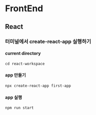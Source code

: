 # FrontEnd

## React

### 터미널에서 create-react-app 실행하기
#### current directory
```
cd react-workspace 
```
#### app 만들기
```
npx create-react-app first-app 
```
#### app 실행
```
npm run start
```
